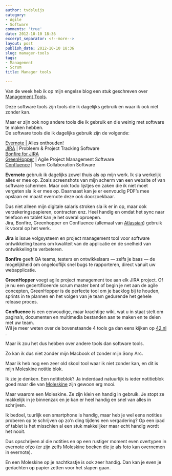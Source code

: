 ```yaml
---
author: tvdsluijs
category:
- Agile
- Software
comments: 'true'
date: 2012-10-10 18:36
excerpt_separator: <!--more-->
layout: post
publish_date: 2012-10-10 18:36
slug: manager-tools
tags:
- Management
- Scrum
title: Manager tools

---
```

Van de week heb ik op mijn engelse blog een stuk geschreven over [Management
Tools](https://www.itheo.nl/2012/10/what-in-tool-great-managers-tools/).

Deze software tools zijn tools die ik dagelijks gebruik en waar ik ook niet
zonder kan.

Maar er zijn ook nog andere tools die ik gebruik en die weinig met software te
maken hebben.  
De software tools die ik dagelijks gebruik zijn de volgende:

[Evernote | ](http://www.evernote.com/)Alles onthouden!  
[JIRA](http://www.atlassian.com/software/jira/) | Probleem & Project Tracking
Software  
[Bonfire for JIRA](http://www.atlassian.com/software/bonfire/overview)  
[GreenHopper](http://www.atlassian.com/software/greenhopper/) | Agile Project
Management Software  
[Confluence](http://www.atlassian.com/software/confluence/) | Team
Collaboration Software

 **Evernote** gebruik ik dagelijks zowel thuis als op mijn werk. Ik sla
werkelijk alles er mee op. Zoals screenshots van mijn scherm van een website
of van software schermen. Maar ook todo lijstjes en zaken die ik niet moet
vergeten sla ik er mee op. Daarnaast kan je er eenvoudig PDF’s mee opslaan en
maakt evernote deze ook doorzoekbaar.

Dus niet alleen mijn digitale salaris stroken sla ik er in op, maar ook
verzekeringspapieren, contracten enz. Heel handig en omdat het sync naar
telefoon en tablet kan je het overal oproepen.  
Jira, Bonfire, Greenhopper en Confluence (allemaal van
[Atlassian](http://www.atlassian.com/)) gebruik ik vooral op het werk.

 **Jira** is issue volgsysteem en project management tool voor software
ontwikkeling teams om kwaliteit van de applicatie en de snelheid van
ontwikkeling te verbeteren.

 **Bonfire** geeft QA teams, testers en ontwikkelaars — zelfs je baas — de
mogelijkheid om ongelooflijk snel bugs te rapporteren, direct vanuit uw
webapplicatie.

 **GreenHopper** voegt agile project management toe aan elk JIRA project. Of
je nu een gecertificeerde scrum master bent of begin je net aan de agile
concepten, GreenHopper is de perfecte tool om je backlog bij te houden,
sprints in te plannen en het volgen van je team gedurende het gehele release
proces.

 **Confluence** is een eenvoudige, maar krachtige wiki, wat u in staat stelt
om pagina’s, documenten en multimedia bestanden aan te maken en te delen met
uw team.  
Wil je meer weten over de bovenstaande 4 tools ga dan eens kijken op
[42.nl](https://login.42.nl/display/specialist/Producten) .

Maar ik zou het dus hebben over andere tools dan software tools.

Zo kan ik dus niet zonder mijn Macbook of zonder mijn Sony Arc.

Maar ik heb nog een zeer old skool tool waar ik niet zonder kan, en dit is
mijn Moleskine notitie blok.

Ik zie je denken. Een notitieblok? Ja inderdaad natuurlijk is ieder
notitieblok goed maar die van [Moleskine](http://www.moleskine.nl/) zijn
gewoon erg mooi.

Maar waarom een Moleskine. Ze zijn klein en handig in gebruik. Je stopt ze
makkelijk in je binnenzak en je kan er heel handig en snel van alles in
schrijven.

Ik bedoel, tuurlijk een smartphone is handig, maar heb je wel eens notities
proberen op te schrijven op zo’n ding tijdens een vergadering? Op een ipad of
tablet is het misschien al een stuk makkelijker maar echt handig wordt het
nooit.

Dus opschrijven al die notities en op een rustiger moment even overtypen in
evernote ofzo (er zijn zelfs Moleskine boeken die je als foto kan overnemen in
evernote).

En een Moleskine op je nachtkastje is ook zeer handig. Dan kan je even je
gedachten op papier zetten voor het slapen gaan.

